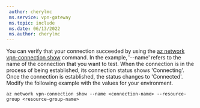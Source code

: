 ```yaml
---
 author: cherylmc
 ms.service: vpn-gateway
 ms.topic: include
 ms.date: 06/13/2022
 ms.author: cherylmc
---
```

You can verify that your connection succeeded by using the [az network vpn-connection show](/cli/azure/network/vpn-connection) command. In the example, '--name' refers to the name of the connection that you want to test. When the connection is in the process of being established, its connection status shows 'Connecting'. Once the connection is established, the status changes to 'Connected'. Modify the following example with the values for your environment.

```azurecli-interactive
az network vpn-connection show --name <connection-name> --resource-group <resource-group-name>
```
